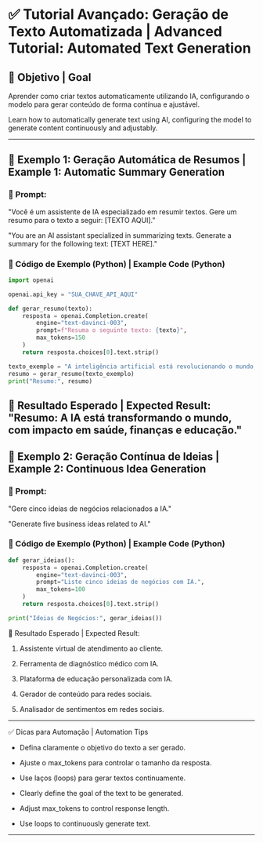 # ✅ Tutorial Avançado: Geração de Texto Automatizada | Advanced Tutorial: Automated Text Generation

## 📌 Objetivo | Goal
Aprender como criar textos automaticamente utilizando IA, configurando o modelo para gerar conteúdo de forma contínua e ajustável.

Learn how to automatically generate text using AI, configuring the model to generate content continuously and adjustably.

---

## 🚀 Exemplo 1: Geração Automática de Resumos | Example 1: Automatic Summary Generation

### 🔹 Prompt:
"Você é um assistente de IA especializado em resumir textos. Gere um resumo para o texto a seguir: [TEXTO AQUI]."

"You are an AI assistant specialized in summarizing texts. Generate a summary for the following text: [TEXT HERE]."

### 🔹 Código de Exemplo (Python) | Example Code (Python)
```python
import openai

openai.api_key = "SUA_CHAVE_API_AQUI"

def gerar_resumo(texto):
    resposta = openai.Completion.create(
        engine="text-davinci-003",
        prompt=f"Resuma o seguinte texto: {texto}",
        max_tokens=150
    )
    return resposta.choices[0].text.strip()

texto_exemplo = "A inteligência artificial está revolucionando o mundo, com aplicações em diversas áreas, como saúde, finanças e educação."
resumo = gerar_resumo(texto_exemplo)
print("Resumo:", resumo)
```
🔹 Resultado Esperado | Expected Result:
"Resumo: A IA está transformando o mundo, com impacto em saúde, finanças e educação."
---

## 🚀 Exemplo 2: Geração Contínua de Ideias | Example 2: Continuous Idea Generation

### 🔹 Prompt:
"Gere cinco ideias de negócios relacionados a IA."

"Generate five business ideas related to AI."

### 🔹 Código de Exemplo (Python) | Example Code (Python)
```python
def gerar_ideias():
    resposta = openai.Completion.create(
        engine="text-davinci-003",
        prompt="Liste cinco ideias de negócios com IA.",
        max_tokens=100
    )
    return resposta.choices[0].text.strip()

print("Ideias de Negócios:", gerar_ideias())
```
🔹 Resultado Esperado | Expected Result:

 1. Assistente virtual de atendimento ao cliente.

 2. Ferramenta de diagnóstico médico com IA.

 3. Plataforma de educação personalizada com IA.

 4. Gerador de conteúdo para redes sociais.

 5. Analisador de sentimentos em redes sociais.
---

✅ Dicas para Automação | Automation Tips

* Defina claramente o objetivo do texto a ser gerado.

* Ajuste o max_tokens para controlar o tamanho da resposta.

* Use laços (loops) para gerar textos continuamente.

* Clearly define the goal of the text to be generated.

* Adjust max_tokens to control response length.

* Use loops to continuously generate text.
---
